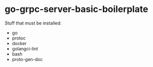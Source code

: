 # go-grpc-server-basic-boilerplate

Stuff that must be installed:
- go
- protoc
- docker
- golangci-lint
- bash
- proto-gen-doc